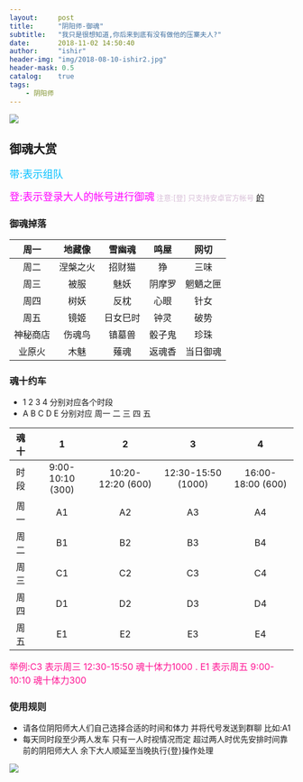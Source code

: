 ```yaml
---
layout:     post
title:      "阴阳师-御魂"
subtitle:   "我只是很想知道,你后来到底有没有做他的压寨夫人?"
date:       2018-11-02 14:50:40
author:     "ishir"
header-img: "img/2018-08-10-ishir2.jpg"
header-mask: 0.5
catalog:    true
tags:
    - 阴阳师
---
```

**<font size="5">  </font>**
<!--上标:º ¹ ² ³ ⁴⁵ ⁶ ⁷ ⁸ ⁹ ⁺ ⁻ ⁼ ⁽ ⁾ ⁿ ′ ½下标:₀ ₁ ₂ ₃ ₄ ₅ ₆ ₇ ₈ ₉ ₊ ₋ ₌ ₍ ₎
[<font size="2" color="#006666">包级函数</font>](#package)<p id = "package"></p>-->
![](https://yys.res.netease.com/pc/gw/20180913151832/img/banner_a6225ba.jpg)

## 御魂大赏


<font size="4" color="#00BFFF">带:表示组队</font>

<font size="4" color="#FF00FF">登:表示登录大人的帐号进行御魂</font><font size="2" color="#D8BFD8"> 注意:[登] 只支持安卓官方帐号</font>
[的](https://nie.res.netease.com/r/pic/20180913/3721f7fb-ef49-445b-b0cb-4dbb21447ab6.gif)

### 御魂掉落

|周一|地藏像|雪幽魂|鸣屋|网切|
|:-:|:-:|:-:|:-:| :-:|
|周二|涅槃之火|招财猫|狰|三味| 
|周三|被服|魅妖|阴摩罗|魍魉之匣|  
|周四|树妖|反枕|心眼|针女|
|周五|镜姬|日女巳时|钟灵|破势|
|神秘商店|伤魂鸟|镇墓兽|骰子鬼|珍珠|
|业原火|木魅|薙魂|返魂香|当日御魂|


### 魂十约车

- 1 2 3 4 分别对应各个时段
- A B C D E 分别对应 周一 二 三 四 五

|魂十|1|2|3|4|
|:-:|:-:|:-:|:-:| :-:|
|时段|9:00-10:10 (300)|10:20-12:20 (600)|12:30-15:50 (1000)|16:00-18:00 (600)|
|周一|A1|A2|A3|A4|  
|周二|B1|B2|B3|B4| 
|周三|C1|C2|C3|C4|  
|周四|D1|D2|D3|D4|
|周五|E1|E2|E3|E4|     

<font size="3" color="#FF1493">举例:C3 表示周三 12:30-15:50 魂十体力1000 . E1 表示周五 9:00-10:10 魂十体力300</font>
 

### 使用规则

- 请各位阴阳师大人们自己选择合适的时间和体力 并将代号发送到群聊 比如:A1
- 每天同时段至少两人发车 只有一人时视情况而定 超过两人时优先安排时间靠前的阴阳师大人 余下大人顺延至当晚执行{登}操作处理

![](https://yys.res.netease.com/pc/gw/20180913151832/img/bottom_bg_b30cb11.png)


